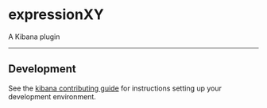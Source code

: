 # expressionXY

A Kibana plugin

---

## Development

See the [kibana contributing guide](https://github.com/elastic/kibana/blob/master/CONTRIBUTING.md) for instructions setting up your development environment.
